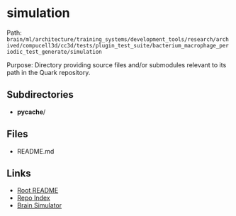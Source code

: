 # simulation

Path: `brain/ml/architecture/training_systems/development_tools/research/archived/compucell3d/cc3d/tests/plugin_test_suite/bacterium_macrophage_periodic_test_generate/simulation`

Purpose: Directory providing source files and/or submodules relevant to its path in the Quark repository.

## Subdirectories
- __pycache__/

## Files
- README.md

## Links
- [Root README](../../../../../../../../../../../../README.md)
- [Repo Index](../../../../../../../../../../../../repo_index.json)
- [Brain Simulator](../../../../../../../../../../../../brain/architecture/brain_simulator.py)
